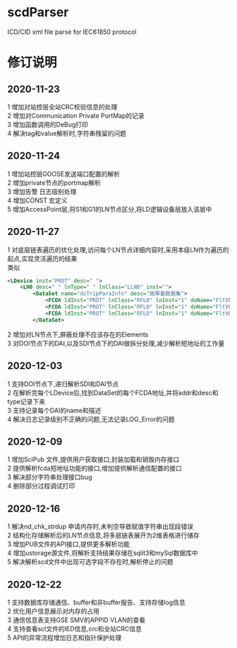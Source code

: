 # scdParser
ICD/CID xml file parse for IEC61850 protocol  

# 修订说明
## 2020-11-23
1 增加对站控层全站CRC校验信息的处理  
2 增加对Communication Private PortMap的记录  
3 增加函数调用的DeBug打印  
4 解决tag和value解析时,字符串残留的问题  

## 2020-11-24
1 增加站控层GOOSE发送端口配置的解析  
2 增加private节点的portmap解析  
3 增加告警 日志级别处理  
4 增加CONST 宏定义  
5 增加AccessPoint层,将S1和G1的LN节点区分,将LD逻辑设备层放入该层中  
   
## 2020-11-27

1 对底层链表遍历的优化处理,访问每个LN节点详细内容时,采用本级LN作为遍历的起点,实现灵活遍历的结果  
类似  
``` xml
<LDevice inst="PROT" desc=" ">
    <LN0 desc=" " lnType=" " lnClass="LLN0" inst="">
        <DataSet name="dsTripParaInfo" desc="故障量数据集">
            <FCDA ldInst="PROT" lnClass="RFLO" lnInst="1" doName="FltVPhA" fc="MX"/>
            <FCDA ldInst="PROT" lnClass="RFLO" lnInst="1" doName="FltVPhB" fc="MX"/>
            <FCDA ldInst="PROT" lnClass="RFLO" lnInst="1" doName="FltVPhC" fc="MX"/>
        </DataSet>
```
2 增加对LN节点下,屏蔽处理不应该存在的Elements  
3 对DOI节点下的DAI,以及SDI节点下的DAI做拆分处理,减少解析短地址的工作量  

## 2020-12-03 
1 支持DOI节点下,递归解析SDI和DAI节点  
2 在解析完每个LDevice后,找到DataSet的每个FCDA地址,并将addr和desc和type记录下来  
3 支持记录每个DAI的name和描述  
4 解决日志记录级别不正确的问题,无法记录LOG_Error的问题  

## 2020-12-09 
1 增加SclPub 文件,提供用户获取接口,封装加载和销毁内存接口  
2 提供解析fcda短地址功能的接口,增加提供解析通信配置的接口  
3 解决部分字符串处理接口bug  
4 删除部分过程调试打印  

## 2020-12-16 
1 解决nd_chk_strdup 申请内存时,未判空导致赋值字符串出现段错误  
2 结构化存储解析后的LN节点信息,将多层链表展开为2维表格进行储存  
3 增加PUB文件的API接口,提供更多解析功能  
4 增加ustorage源文件,将解析支持结果存储在sqlit3和mySql数据库中  
5 解决解析scd文件中出现可选字段不存在时,解析停止的问题  

## 2020-12-22  
1 支持数据库存储通信、buffer和非buffer报告、支持存储log信息  
2 优化用户信息展示对内存的占用  
3 通信信息表支持GSE SMV的APPID VLAN的查看  
4 支持查看scl文件的IED信息,crc和全站CRC信息  
5 API的异常流程增加日志和指针保护处理